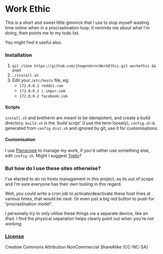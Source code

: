 # Work Ethic

This is a short and sweet little gimmick that I use to stop myself wasting time online
when in a procrastination loop. It reminds me about what I'm doing, then points me to my
todo list.

You might find it useful also.

### Installation

1. `git clone https://github.com/jhogendorn/WorkEthic.git workethic && popd`
2. `./install.sh`
3. Edit your `/etc/hosts` file, eg:
   * `172.0.0.2 reddit.com`
   * `172.0.0.2 i.imgur.com`
   * `172.0.0.2 facebook.com`

#### Scripts

`install.sh` and bretherin are meant to be idempotent, and create a build directory.
`build.sh` is the *'build script'* (I use the term loosely), `config.sh` is generated
from `config-dist.sh` and ignored by git, use it for customisations.

#### Customisation

I use [Planscope](https://planscope.io) to manage my work, if you'd rather use something
else, edit `config.sh`. Might I suggest [Trello](http://trello.com)?


### But how do I use these sites otherwise?

I've elected to do no hosts management in this project, as its out of scope and I'm sure
everyone has their own tooling in this regard.

Well, you could write a cron job to activate/deactivate these host lines at various
times, that would be neat. Or even just a big red button to push for 'procrastination mode!'.

I personally try to only utilise these things via a separate device, like an iPad. I find
the physical separation helps clearly point out when you're *not working*.

### [License](LICENSE.md)

Creative Commons Attribution NonCommercial ShareAlike (CC-NC-SA)
